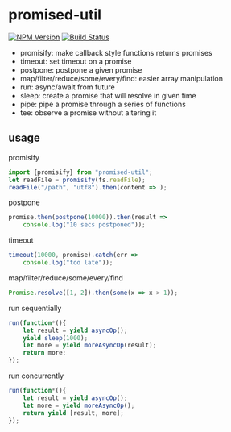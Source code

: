 # promised-util

[![NPM Version][npm-image]][npm-url]
[![Build Status][travis-image]][travis-url]

- promisify: make callback style functions returns promises
- timeout: set timeout on a promise
- postpone: postpone a given promise
- map/filter/reduce/some/every/find: easier array manipulation
- run: async/await from future
- sleep: create a promise that will resolve in given time
- pipe: pipe a promise through a series of functions
- tee: observe a promise without altering it

## usage

promisify

```js
import {promisify} from "promised-util";
let readFile = promisify(fs.readFile);
readFile("/path", "utf8").then(content => );
```

postpone

```js
promise.then(postpone(10000)).then(result =>
    console.log("10 secs postponed"));
```

timeout

```js
timeout(10000, promise).catch(err =>
    console.log("too late"));
```

map/filter/reduce/some/every/find

```js
Promise.resolve([1, 2]).then(some(x => x > 1));
```

run sequentially

```js
run(function*(){
    let result = yield asyncOp();
    yield sleep(1000);
    let more = yield moreAsyncOp(result);
    return more;
});
```

run concurrently

```js
run(function*(){
    let result = yield asyncOp();
    let more = yield moreAsyncOp();
    return yield [result, more];
});
```

[npm-image]: https://img.shields.io/npm/v/promised-util.svg?style=flat
[npm-url]: https://npmjs.org/package/promised-util
[travis-image]: https://img.shields.io/travis/zweifisch/promised-util.svg?style=flat
[travis-url]: https://travis-ci.org/zweifisch/promised-util
